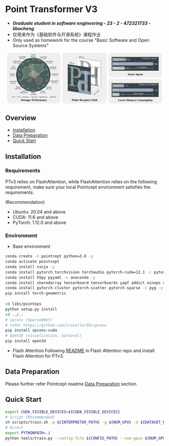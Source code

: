 # Point Transformer V3
* _**Graduate student in software engineering - 23 - 2 - 472321733 - libocheng**_
* 仅用来作为《基础软件与开源系统》课程作业
* Only used as homework for the course "Basic Software and Open Source Systems"
<div align='left'>
<img src="assets/teaser.png" alt="teaser" width="800" />
</div>

## Overview
- [Installation](#installation)
- [Data Preparation](#data-preparation)
- [Quick Start](#quick-start)

## Installation
### Requirements
 PTv3 relies on FlashAttention, while FlashAttention relies on the following requirement, make sure your local Pointcept environment satisfies the requirements:

(Recommendation)
- Ubuntu: 20.04 and above
- CUDA: 11.6 and above
- PyTorch: 1.12.0 and above

### Environment

- Base environment
```bash
conda create -n pointcept python=3.8 -y
conda activate pointcept
conda install ninja -y
conda install pytorch torchvision torchaudio pytorch-cuda=12.1 -c pytorch -c nvidia
conda install h5py pyyaml -c anaconda -y
conda install sharedarray tensorboard tensorboardx yapf addict einops scipy plyfile termcolor timm -c conda-forge -y
conda install pytorch-cluster pytorch-scatter pytorch-sparse -c pyg -y
pip install torch-geometric

cd libs/pointops
python setup.py install
cd ../..
# spconv (SparseUNet)
# refer https://github.com/traveller59/spconv
pip install spconv-cuda
# Open3D (visualization, optional)
pip install open3d
```

- Flash Attention
Following [README](https://github.com/Dao-AILab/flash-attention?tab=readme-ov-file#installation-and-features) in Flash Attention repo and install Flash Attention for PTv3. 

## Data Preparation
Please further refer Pointcept readme [Data Preparation](https://github.com/Pointcept/Pointcept#data-preparation) section.

## Quick Start
```bash
export CUDA_VISIBLE_DEVICES=${CUDA_VISIBLE_DEVICES}
# Script (Recommended)
sh scripts/train.sh -p ${INTERPRETER_PATH} -g ${NUM_GPU} -d ${DATASET_NAME} -c ${CONFIG_NAME} -n ${EXP_NAME}
# Direct
export PYTHONPATH=./
python tools/train.py --config-file ${CONFIG_PATH} --num-gpus ${NUM_GPU} --options save_path=${SAVE_PATH}
```
